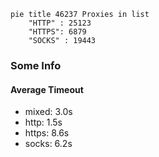 
```mermaid
pie title 46237 Proxies in list
    "HTTP" : 25123
    "HTTPS": 6879
    "SOCKS" : 19443
```

### Some Info
#### Average Timeout

- mixed: 3.0s
- http: 1.5s
- https: 8.6s
- socks: 6.2s